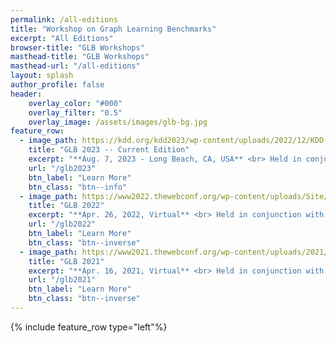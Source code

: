 ```yaml
---
permalink: /all-editions
title: "Workshop on Graph Learning Benchmarks"
excerpt: "All Editions"
browser-title: "GLB Workshops"
masthead-title: "GLB Workshops"
masthead-url: "/all-editions"
layout: splash
author_profile: false
header:
    overlay_color: "#000"
    overlay_filter: "0.5"
    overlay_image: /assets/images/glb-bg.jpg
feature_row:
  - image_path: https://kdd.org/kdd2023/wp-content/uploads/2022/12/KDD-2023-Wave-v3.jpg
    title: "GLB 2023 -- Current Edition"
    excerpt: "**Aug. 7, 2023 - Long Beach, CA, USA** <br> Held in conjunction with [KDD 2023](https://kdd.org/kdd2023/)."
    url: "/glb2023"
    btn_label: "Learn More"
    btn_class: "btn--info"
  - image_path: https://www2022.thewebconf.org/wp-content/uploads/Site/Saone-3.jpg
    title: "GLB 2022"
    excerpt: "**Apr. 26, 2022, Virtual** <br> Held in conjunction with [TheWebConf 2022](https://www2022.thewebconf.org)."
    url: "/glb2022"
    btn_label: "Learn More"
    btn_class: "btn--inverse"
  - image_path: https://www2021.thewebconf.org/wp-content/uploads/2021/04/thewebconf2021-home-final.jpg
    title: "GLB 2021"
    excerpt: "**Apr. 16, 2021, Virtual** <br> Held in conjunction with [TheWebConf 2021](https://www2021.thewebconf.org)."
    url: "/glb2021"
    btn_label: "Learn More"
    btn_class: "btn--inverse"
---
```


{% include feature_row type="left"%}